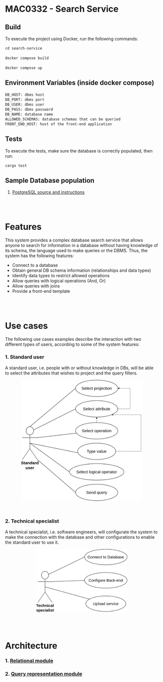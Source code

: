 # MAC0332 - Search Service

## Build

To execute the project using Docker, run the following commands:

```
cd search-service

docker compose build

docker compose up
```
## Environment Variables (inside docker compose)

```
DB_HOST: dbms host
DB_PORT: dbms port
DB_USER: dbms user
DB_PASS: dbms password
DB_NAME: database name
ALLOWED_SCHEMAS: database schemas that can be queried
FRONT_END_HOST: host of the front-end application
```

## Tests

To execute the tests, make sure the database is correctly populated, then run:

```
cargo test
```

## Sample Database population

1. [PostgreSQL source and instructions](database/sample/postgresql/README.md)

<br>
<br>

# Features

This system provides a complex database search service that allows anyone to search for information in a database without having knowledge of its schema, the language used to make queries or the DBMS. Thus, the system has the following features:

- Connect to a database
- Obtain general DB schema information (relationships and data types)
- Identify data types to restrict allowed operations 
- Allow queries with logical operations (And, Or)
- Allow queries with joins
- Provide a front-end template

<br>
<br>


# Use cases

The following use cases examples describe the interaction with two different types of users, according to some of the system features:

### 1. Standard user

A standard user, i.e. people with or without knowledge in DBs, will be able to select the attributes that wishes to project and the query filters.

<p align="center">
    <img src="docs/use_case_standard_user.png" alt="standard user" width="400" />
</p>

<br>

### 2. Technical specialist

A technical specialist, i.e. software engineers, will configurate the system to make the connection with the database and other configurations to enable the standard user to use it.

<p align="center">
    <img src="docs/use_case_technical_specialist.png" alt="technical specialist" width="300" />
</p>

<br>
<br>


# Architecture

### 1. [Relational module](search-service/src/relational/README.md)

### 2. [Query representation module](search-service/src/query_representation/README.md)